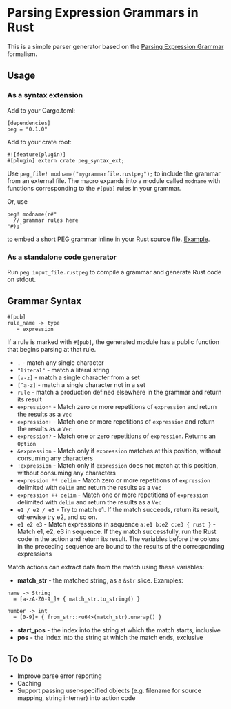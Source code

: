 # Parsing Expression Grammars in Rust

This is a simple parser generator based on the [Parsing Expression Grammar](https://en.wikipedia.org/wiki/Parsing_expression_grammar) formalism.

## Usage

### As a syntax extension
Add to your Cargo.toml:

```
[dependencies]
peg = "0.1.0"
```

Add to your crate root:
```
#![feature(plugin)]
#[plugin] extern crate peg_syntax_ext;
```

Use `peg_file! modname("mygrammarfile.rustpeg");` to include the grammar from an external file. The macro expands into a module called `modname` with functions corresponding to the `#[pub]` rules in your grammar.

Or, use
```
peg! modname(r#"
  // grammar rules here
"#);`
```

to embed a short PEG grammar inline in your Rust source file. [Example](examples/test_arithmetic.rs).

### As a standalone code generator
Run `peg input_file.rustpeg` to compile a grammar and generate Rust code on stdout.

## Grammar Syntax

```
#[pub]
rule_name -> type
   = expression
```

If a rule is marked with `#[pub]`, the generated module has a public function that begins parsing at that rule.

  * `.` - match any single character
  * `"literal"` - match a literal string
  * `[a-z]`  - match a single character from a set
  * `[^a-z]` - match a single character not in a set
  * `rule` - match a production defined elsewhere in the grammar and return its result
  * `expression*` - Match zero or more repetitions of `expression` and return the results as a `Vec`
  * `expression+` - Match one or more repetitions of `expression` and return the results as a `Vec`
  * `expression?` - Match one or zero repetitions of `expression`. Returns an `Option`
  * `&expression` - Match only if `expression` matches at this position, without consuming any characters
  * `!expression` - Match only if `expression` does not match at this position, without consuming any characters
  * `expression ** delim` - Match zero or more repetitions of `expression` delimited with `delim` and return the results as a `Vec`
  * `expression ++ delim` - Match one or more repetitions of `expression` delimited with `delim` and return the results as a `Vec`
  * `e1 / e2 / e3` - Try to match e1. If the match succeeds, return its result, otherwise try e2, and so on.
  * `e1 e2 e3` - Match expressions in sequence
`a:e1 b:e2 c:e3 { rust }` - Match e1, e2, e3 in sequence. If they match successfully, run the Rust code in the action and return its result. The variables before the colons in the preceding sequence are bound to the results of the corresponding expressions

Match actions can extract data from the match using these variables:

  * **match_str** - the matched string, as a `&str` slice. Examples:

```
name -> String
  = [a-zA-Z0-9_]+ { match_str.to_string() }
```

```
number -> int
  = [0-9]+ { from_str::<u64>(match_str).unwrap() }
```

  * **start_pos** - the index into the string at which the match starts, inclusive
  * **pos** - the index into the string at which the match ends, exclusive


## To Do

  * Improve parse error reporting
  * Caching
  * Support passing user-specified objects (e.g. filename for source mapping, string interner) into action code
